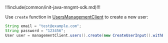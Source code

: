 !!!include(common/init-java-mngmt-sdk.md)!!!

Use `create` function in [UsersManagementClient](/docs/en/reference/sdk-for-java/management/UsersManagementClient.md) to create a new user:

```java
String email = "test@example.com";
String password = "123456";
User user = managementClient.users().create(new CreateUserInput().withEmail(email).withPassword(password)).execute();
```
